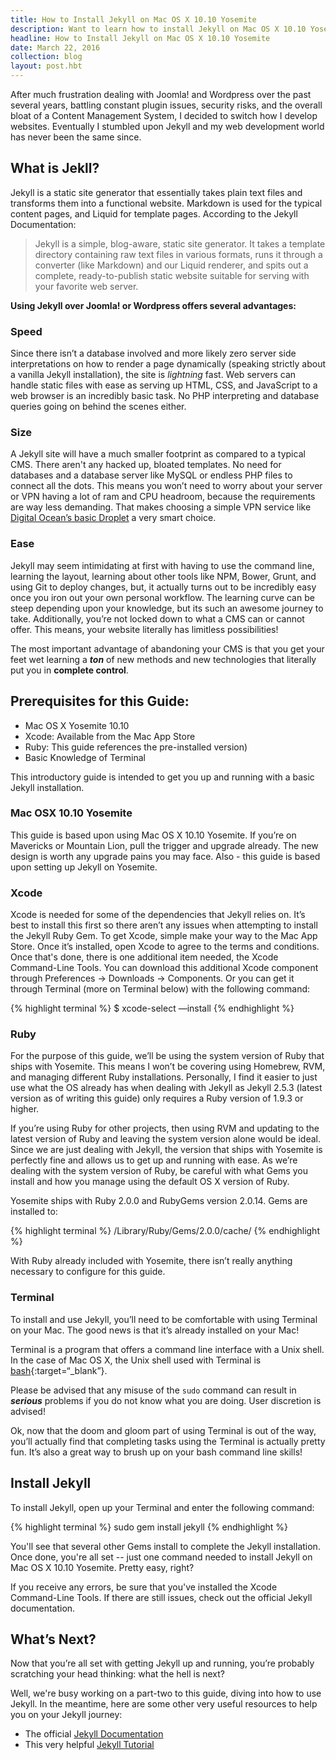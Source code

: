 ```yaml
---
title: How to Install Jekyll on Mac OS X 10.10 Yosemite
description: Want to learn how to install Jekyll on Mac OS X 10.10 Yosemite? Check out our easy to follow guide!
headline: How to Install Jekyll on Mac OS X 10.10 Yosemite
date: March 22, 2016
collection: blog
layout: post.hbt
---
```


After much frustration dealing with Joomla! and Wordpress over the past several years, battling constant plugin issues, security risks, and the overall bloat of a Content Management System, I decided to switch how I develop websites. Eventually I stumbled upon Jekyll and my web development world has never been the same since.

## What is Jekll?

Jekyll is a static site generator that essentially takes plain text files and transforms them into a functional website. Markdown is used for the typical content pages, and Liquid for template pages. According to the Jekyll Documentation:

>Jekyll is a simple, blog-aware, static site generator. It takes a template directory containing raw text files in various formats, runs it through a converter (like Markdown) and our Liquid renderer, and spits out a complete, ready-to-publish static website suitable for serving with your favorite web server.

**Using Jekyll over Joomla! or Wordpress offers several advantages:**

### Speed
Since there isn’t a database involved and more likely zero server side interpretations on how to render a page dynamically (speaking strictly about a vanilla Jekyll installation), the site is *lightning* fast. Web servers can handle static files with ease as serving up HTML, CSS, and JavaScript to a web browser is an incredibly basic task. No PHP interpreting and database queries going on behind the scenes either.

### Size
A Jekyll site will have a much smaller footprint as compared to a typical CMS. There aren't any hacked up, bloated templates. No need for databases and a database server like MySQL or endless PHP files to connect all the dots.   This means you won’t need to worry about your server or VPN having a lot of ram and CPU headroom, because the requirements are way less demanding. That makes choosing a simple VPN service like [Digital Ocean’s basic Droplet](https://www.digitalocean.com/?refcode=45842cbd061c) a very smart choice.

### Ease
Jekyll may seem intimidating at first with having to use the command line, learning the layout, learning about other tools like NPM, Bower, Grunt, and using Git to deploy changes, but, it actually turns out to be incredibly easy once you iron out your own personal workflow. The learning curve can be steep depending upon your knowledge, but its such an awesome journey to take. Additionally, you’re not locked down to what a CMS can or cannot offer. This means, your website literally has limitless possibilities!

The most important advantage of abandoning your CMS is that you get your feet wet learning a ***ton*** of new methods and new technologies that literally put you in **complete control**.

## Prerequisites for this Guide:

- Mac OS X Yosemite 10.10  
- Xcode: Available from the Mac App Store  
- Ruby: This guide references the pre-installed version)  
- Basic Knowledge of Terminal  

This introductory guide is intended to get you up and running with a basic Jekyll installation.

### Mac OSX 10.10 Yosemite

This guide is based upon using Mac OS X 10.10 Yosemite. If you’re on Mavericks or Mountain Lion, pull the trigger and upgrade already. The new design is worth any upgrade pains you may face. Also - this guide is based upon setting up Jekyll on Yosemite.

### Xcode

Xcode is needed for some of the dependencies that Jekyll relies on. It’s best to install this first so there aren’t any issues when attempting to install the Jekyll Ruby Gem. To get Xcode, simple make your way to the Mac App Store. Once it’s installed, open Xcode to agree to the terms and conditions. Once that's done, there is one additional item needed, the Xcode Command-Line Tools. You can download this additional Xcode component through Preferences -> Downloads -> Components. Or you can get it through Terminal (more on Terminal below) with the following command:

{% highlight terminal %}
$ xcode-select —install
{% endhighlight %}

### Ruby

For the purpose of this guide, we’ll be using the system version of Ruby that ships with Yosemite. This means I won’t be covering using Homebrew, RVM, and managing different Ruby installations. Personally, I find it easier to just use what the OS already has when dealing with Jekyll as Jekyll 2.5.3 (latest version as of writing this guide) only requires a Ruby version of 1.9.3 or higher.

If you’re using Ruby for other projects, then using RVM and updating to the latest version of Ruby and leaving the system version alone would be ideal. Since we are just dealing with Jekyll, the version that ships with Yosemite is perfectly fine and allows us to get up and running with ease. As we’re dealing with the system version of Ruby, be careful with what Gems you install and how you manage using the default OS X version of Ruby.

Yosemite ships with Ruby 2.0.0 and RubyGems version 2.0.14. Gems are installed to:

{% highlight terminal %}
/Library/Ruby/Gems/2.0.0/cache/
{% endhighlight %}

With Ruby already included with Yosemite, there isn’t really anything necessary to configure for this guide.

### Terminal

To install and use Jekyll, you’ll need to be comfortable with using Terminal on your Mac. The good news is that it’s already installed on your Mac!

Terminal is a program that offers a command line interface with a Unix shell. In the case of Mac OS X, the Unix shell used with Terminal is [bash](http://en.wikipedia.org/wiki/Bash_(Unix_shell)){:target=“_blank”}.

Please be advised that any misuse of the `sudo` command can result in ***serious*** problems if you do not know what you are doing. User discretion is advised!

Ok, now that the doom and gloom part of using Terminal is out of the way, you’ll actually find that completing tasks using the Terminal is actually pretty fun. It’s also a great way to brush up on your bash command line skills!

## Install Jekyll

To install Jekyll, open up your Terminal and enter the following command:

{% highlight terminal %}
sudo gem install jekyll
{% endhighlight %}

You'll see that several other Gems install to complete the Jekyll installation. Once done, you're all set -- just one command needed to install Jekyll on Mac OS X 10.10 Yosemite. Pretty easy, right?

If you receive any errors, be sure that you've installed the Xcode Command-Line Tools. If there are still issues, check out the official Jekyll documentation.

## What’s Next?

Now that you’re all set with getting Jekyll up and running, you’re probably scratching your head thinking: what the hell is next?

Well, we're busy working on a part-two to this guide, diving into how to use Jekyll. In the meantime, here are some other very useful resources to help you on your Jekyll journey:

- The official [Jekyll Documentation](http://jekyllrb.com/docs/home/)
- This very helpful [Jekyll Tutorial](https://www.andrewmunsell.com/tutorials/jekyll-by-example)
